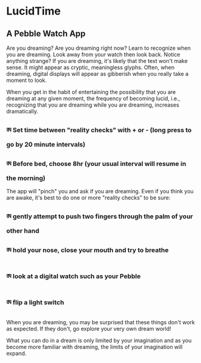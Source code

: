 # LucidTime
## A Pebble Watch App

Are you dreaming? Are you dreaming right now? Learn to recognize when you are dreaming. Look away from your watch then look back. Notice anything strange? If you are dreaming, it's likely that the text won't make sense. It might appear as cryptic, meaningless glyphs. Often, when dreaming, digital displays will appear as gibberish when you really take a moment to look.

When you get in the habit of entertaining the possibility that you are dreaming at any given moment, the frequency of becoming lucid, i.e., recognizing that you are dreaming while you are dreaming, increases dramatically. 

### ཨ Set time between "reality checks" with + or - (long press to go by 20 minute intervals)

### ཨ Before bed, choose 8hr (your usual interval will resume in the morning) 

The app will "pinch" you and ask if you are dreaming. Even if you think you are awake, it's best to do one or more "reality checks" to be sure: 

### ཨ gently attempt to push two fingers through the palm of your other hand 

### ཨ hold your nose, close your mouth and try to breathe 

### ཨ look at a digital watch such as your Pebble

### ཨ flip a light switch 

When you are dreaming, you may be surprised that these things don't work as expected. If they don't, go explore your very own dream world!

What you can do in a dream is only limited by your imagination and as you become more familiar with dreaming, the limits of your imagination will expand.
